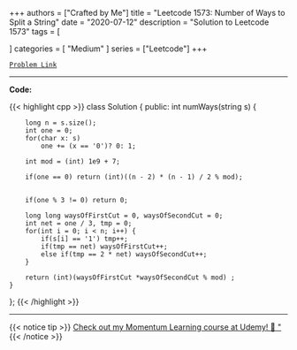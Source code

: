 
+++
authors = ["Crafted by Me"]
title = "Leetcode 1573: Number of Ways to Split a String"
date = "2020-07-12"
description = "Solution to Leetcode 1573"
tags = [
    
]
categories = [
    "Medium"
]
series = ["Leetcode"]
+++



[`Problem Link`](https://leetcode.com/problems/number-of-ways-to-split-a-string/description/)

---

**Code:**

{{< highlight cpp >}}
class Solution {
public:
    int numWays(string s) {
        
        long n = s.size();
        int one = 0;
        for(char x: s)
            one += (x == '0')? 0: 1;
        
        int mod = (int) 1e9 + 7;
        
        if(one == 0) return (int)((n - 2) * (n - 1) / 2 % mod);
        
            
        if(one % 3 != 0) return 0;
        
        long long waysOfFirstCut = 0, waysOfSecondCut = 0;
        int net = one / 3, tmp = 0;
        for(int i = 0; i < n; i++) {
            if(s[i] == '1') tmp++;
            if(tmp == net) waysOfFirstCut++;
            else if(tmp == 2 * net) waysOfSecondCut++;
        }
        
        return (int)(waysOfFirstCut *waysOfSecondCut % mod) ;
    }
};
{{< /highlight >}}


---


{{< notice tip >}}
[Check out my Momentum Learning course at Udemy! 🚀 "](https://www.udemy.com/course/blind-75-the-data-structures-and-algorithms-essentials/)
{{< /notice >}}

